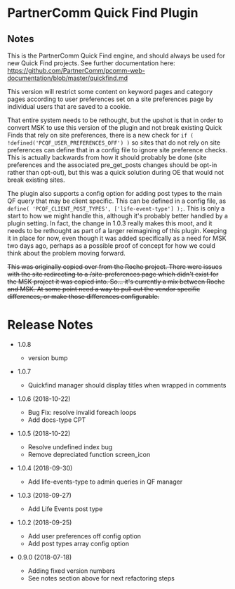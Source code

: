 # PartnerComm Quick Find Plugin

## Notes
This is the PartnerComm Quick Find engine, and should always be used for new Quick Find projects. See further documentation here: https://github.com/PartnerComm/pcomm-web-documentation/blob/master/quickfind.md

This version will restrict some content on keyword pages and category pages according to user preferences set on a site preferences page by individual users that are saved to a cookie. 

That entire system needs to be rethought, but the upshot is that in order to convert MSK to use this version of the plugin and not break existing Quick Finds that rely on site preferences, there is a new check for `if ( !defined('PCQF_USER_PREFERENCES_OFF') )` so sites that do not rely on site preferences can define that in a config file to ignore site preference checks. This is actually backwards from how it should probably be done (site preferences and the associated pre_get_posts changes should be opt-in rather than opt-out), but this was a quick solution during OE that would not break existing sites. 

The plugin also supports a config option for adding post types to the main QF query that may be client specific. This can be defined in a config file, as `define( 'PCQF_CLIENT_POST_TYPES', ['life-event-type'] );`. This is only a start to how we might handle this, although it's probably better handled by a plugin setting. In fact, the change in 1.0.3 really makes this moot, and it needs to be rethought as part of a larger reimagining of this plugin. Keeping it in place for now, even though it was added specifically as a need for MSK two days ago, perhaps as a possible proof of concept for how we could think about the problem moving forward.

~~This was originally copied over from the Roche project. There were issues with the site redirecting to a /site-preferences page which didn't exist for the MSK project it was copied into. So... it's currently a mix between Roche and MSK. At some point need a way to pull out the vendor specific differences, or make those differences configurable.~~

# Release Notes
- 1.0.8
    - version bump
- 1.0.7
    - Quickfind manager should display titles when wrapped in comments 
- 1.0.6 (2018-10-22)
    - Bug Fix: resolve invalid foreach loops
    - Add docs-type CPT
- 1.0.5 (2018-10-22)
    - Resolve undefined index bug
    - Remove depreciated function screen_icon
- 1.0.4 (2018-09-30)
	- Add life-events-type to admin queries in QF manager
	
- 1.0.3 (2018-09-27)
	- Add Life Events post type

- 1.0.2 (2018-09-25)
	- Add user preferences off config option
	- Add post types array config option

- 0.9.0 (2018-07-18)
    - Adding fixed version numbers
    - See notes section above for next refactoring steps
